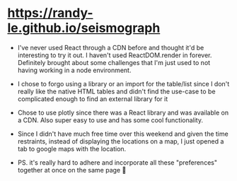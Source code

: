 # https://randy-le.github.io/seismograph

* I've never used React through a CDN before and thought it'd be interesting to try it out. I haven't used ReactDOM.render in forever. Definitely brought about some challenges that I'm just used to not having working in a node environment.

* I chose to forgo using a library or an import for the table/list since I don't really like the native HTML tables and didn't find the use-case to be complicated enough to find an external library for it

* Chose to use plotly since there was a React library and was available on a CDN. Also super easy to use and has some cool functionality.

* Since I didn't have much free time over this weekend and given the time restraints, instead of displaying the locations on a map, I just opened a tab to google maps with the location.

* PS. it's really hard to adhere and incorporate all these "preferences" together at once on the same page 🤧
